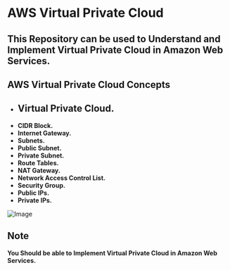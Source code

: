
# AWS Virtual Private Cloud

## This Repository can be used to Understand and Implement Virtual Private Cloud in Amazon Web Services.

## AWS Virtual Private Cloud Concepts

- ## **Virtual Private Cloud.**<br>
- **CIDR Block.**
- **Internet Gateway.**
- **Subnets.**
- **Public Subnet.**
- **Private Subnet.**
- **Route Tables.**
- **NAT Gateway.**
- **Network Access Control List.**
- **Security Group.**
- **Public IPs.**
- **Private IPs.**

![Image](https://github.com/user-attachments/assets/2e596ae3-e485-4069-a268-47261e2423a4)



## **Note**
**You Should be able to Implement Virtual Private Cloud in Amazon Web Services.**